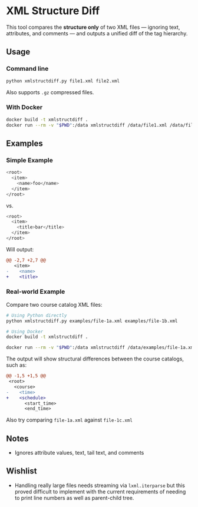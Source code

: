 # XML Structure Diff

This tool compares the **structure only** of two XML files — ignoring text, attributes, and comments — and outputs a unified diff of the tag hierarchy.

## Usage

### Command line

```bash
python xmlstructdiff.py file1.xml file2.xml
```

Also supports `.gz` compressed files.

### With Docker

```bash
docker build -t xmlstructdiff .
docker run --rm -v "$PWD":/data xmlstructdiff /data/file1.xml /data/file2.xml
```

## Examples

### Simple Example

```bash
<root>
  <item>
    <name>foo</name>
  </item>
</root>
```

vs.

```bash
<root>
  <item>
    <title>bar</title>
  </item>
</root>
```

Will output:

```diff
@@ -2,7 +2,7 @@
   <item>
-    <name>
+    <title>
```

### Real-world Example

Compare two course catalog XML files:

```bash
# Using Python directly
python xmlstructdiff.py examples/file-1a.xml examples/file-1b.xml

# Using Docker
docker build -t xmlstructdiff .

docker run --rm -v "$PWD":/data xmlstructdiff /data/examples/file-1a.xml /data/examples/file-1b.xml
```

The output will show structural differences between the course catalogs, such as:

```diff
@@ -1,5 +1,5 @@
 <root>
   <course>
-    <time>
+    <schedule>
       <start_time>
       <end_time>
```

Also try comparing `file-1a.xml` against `file-1c.xml`

## Notes
- Ignores attribute values, text, tail text, and comments

## Wishlist
- Handling really large files needs streaming via `lxml.iterparse` but this proved difficult to implement with the current requirements of needing to print line numbers as well as parent-child tree.


